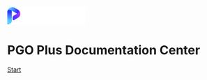 <img width="180px" src="./doc/images/PGO Plus Logo.png">

# PGO Plus Documentation Center

[Start](README.md)